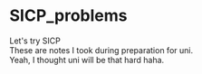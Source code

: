# SICP_problems
Let's try SICP  
These are notes I took during preparation for uni.  
Yeah, I thought uni will be that hard haha.
